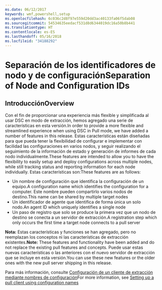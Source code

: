 ```yaml
---
ms.date: 06/12/2017
keywords: wmf,powershell,setup
ms.openlocfilehash: 6c036c2d8f97e559d20dd3ac40133fa06f5dab08
ms.sourcegitcommit: 54534635eedacf531d8d6344019dc16a50b8b441
ms.translationtype: HT
ms.contentlocale: es-ES
ms.lasthandoff: 05/16/2018
ms.locfileid: "34188292"
---
```

# <a name="separation-of-node-and-configuration-ids"></a><span data-ttu-id="9fc59-102">Separación de los identificadores de nodo y de configuración</span><span class="sxs-lookup"><span data-stu-id="9fc59-102">Separation of Node and Configuration IDs</span></span>

## <a name="overview"></a><span data-ttu-id="9fc59-103">Introducción</span><span class="sxs-lookup"><span data-stu-id="9fc59-103">Overview</span></span>

<span data-ttu-id="9fc59-104">Con el fin de proporcionar una experiencia más flexible y simplificada al usar DSC en modo de extracción, hemos agregado una serie de características en esta versión.</span><span class="sxs-lookup"><span data-stu-id="9fc59-104">In order to provide a more flexible and streamlined experience when using DSC in Pull mode, we have added a number of features in this release.</span></span> <span data-ttu-id="9fc59-105">Estas características están diseñadas para que pueda tener la flexibilidad de configurar e implementar con facilidad las configuraciones en varios nodos, y seguir realizando el seguimiento de la información de estado y generación de informes de cada nodo individualmente.</span><span class="sxs-lookup"><span data-stu-id="9fc59-105">These features are intended to allow you to have the flexibility to easily setup and deploy configurations across multiple nodes, while still tracking status and reporting information for each node individually.</span></span>
<span data-ttu-id="9fc59-106">Estas características son:</span><span class="sxs-lookup"><span data-stu-id="9fc59-106">These features are as follows:</span></span>

* <span data-ttu-id="9fc59-107">Un nombre de configuración que identifica la configuración de un equipo.</span><span class="sxs-lookup"><span data-stu-id="9fc59-107">A configuration name which identifies the configuration for a computer.</span></span> <span data-ttu-id="9fc59-108">Este nombre pueden compartirlo varios nodos de destino.</span><span class="sxs-lookup"><span data-stu-id="9fc59-108">This name can be shared by multiple target nodes</span></span>
* <span data-ttu-id="9fc59-109">Un identificador de agente que identifica de forma única un solo nodo.</span><span class="sxs-lookup"><span data-stu-id="9fc59-109">An agent ID which uniquely identifies a single node</span></span>
* <span data-ttu-id="9fc59-110">Un paso de registro que solo se produce la primera vez que un nodo de destino se conecta a un servidor de extracción.</span><span class="sxs-lookup"><span data-stu-id="9fc59-110">A registration step which only occurs the first time a target node connects to a pull server</span></span>

<span data-ttu-id="9fc59-111">**Nota:** Estas características y funciones se han agregado, pero no reemplazan los conceptos ni las características de extracción existentes.</span><span class="sxs-lookup"><span data-stu-id="9fc59-111">**Note:** These features and functionality have been added and do not replace the existing pull features and concepts.</span></span> <span data-ttu-id="9fc59-112">Puede usar estas nuevas características o las anteriores con el nuevo servidor de extracción que se incluye en esta versión.</span><span class="sxs-lookup"><span data-stu-id="9fc59-112">You can use these new features or the older ones with the new pull server shipping in this release.</span></span>

<span data-ttu-id="9fc59-113">Para más información, consulte [Configuración de un cliente de extracción mediante nombres de configuración](https://msdn.microsoft.com/powershell/dsc/pullclientconfignames)</span><span class="sxs-lookup"><span data-stu-id="9fc59-113">For more information, see [Setting up a pull client using configuration names](https://msdn.microsoft.com/powershell/dsc/pullclientconfignames)</span></span>
